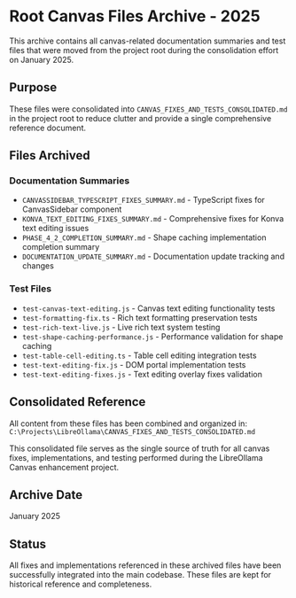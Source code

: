 # Root Canvas Files Archive - 2025

This archive contains all canvas-related documentation summaries and test files that were moved from the project root during the consolidation effort on January 2025.

## Purpose
These files were consolidated into `CANVAS_FIXES_AND_TESTS_CONSOLIDATED.md` in the project root to reduce clutter and provide a single comprehensive reference document.

## Files Archived

### Documentation Summaries
- `CANVASSIDEBAR_TYPESCRIPT_FIXES_SUMMARY.md` - TypeScript fixes for CanvasSidebar component
- `KONVA_TEXT_EDITING_FIXES_SUMMARY.md` - Comprehensive fixes for Konva text editing issues
- `PHASE_4_2_COMPLETION_SUMMARY.md` - Shape caching implementation completion summary
- `DOCUMENTATION_UPDATE_SUMMARY.md` - Documentation update tracking and changes

### Test Files
- `test-canvas-text-editing.js` - Canvas text editing functionality tests
- `test-formatting-fix.ts` - Rich text formatting preservation tests
- `test-rich-text-live.js` - Live rich text system testing
- `test-shape-caching-performance.js` - Performance validation for shape caching
- `test-table-cell-editing.ts` - Table cell editing integration tests
- `test-text-editing-fix.js` - DOM portal implementation tests
- `test-text-editing-fixes.js` - Text editing overlay fixes validation

## Consolidated Reference
All content from these files has been combined and organized in:
`C:\Projects\LibreOllama\CANVAS_FIXES_AND_TESTS_CONSOLIDATED.md`

This consolidated file serves as the single source of truth for all canvas fixes, implementations, and testing performed during the LibreOllama Canvas enhancement project.

## Archive Date
January 2025

## Status
All fixes and implementations referenced in these archived files have been successfully integrated into the main codebase. These files are kept for historical reference and completeness.
